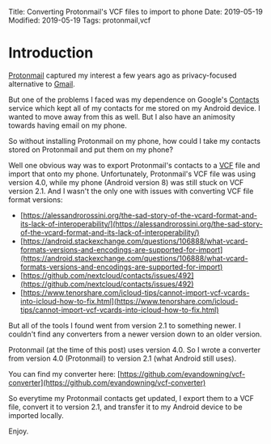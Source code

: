 Title: Converting Protonmail's VCF files to import to phone
Date: 2019-05-19
Modified: 2019-05-19
Tags: protonmail,vcf

# Introduction

[Protonmail](https://protonmail.com) captured my interest a few years ago as privacy-focused
alternative to [Gmail](http://gmail.com).

But one of the problems I faced was my dependence on Google's [Contacts](https://contacts.google.com)
service which kept all of my contacts for me stored on my Android device.
I wanted to move away from this as well. But I also have an animosity towards
having email on my phone.

So without installing Protonmail on my phone, how could I take my contacts stored on Protonmail
and put them on my phone?

Well one obvious way was to export Protonmail's contacts to a [VCF](https://en.wikipedia.org/wiki/VCard) file
and import that onto my phone. Unfortunately, Protonmail's VCF file was using version 4.0,
while my phone (Android version 8) was still stuck on VCF version 2.1. And I wasn't the
only one with issues with converting VCF file format versions:

  * [https://alessandrorossini.org/the-sad-story-of-the-vcard-format-and-its-lack-of-interoperability/](https://alessandrorossini.org/the-sad-story-of-the-vcard-format-and-its-lack-of-interoperability/)
  * [https://android.stackexchange.com/questions/106888/what-vcard-formats-versions-and-encodings-are-supported-for-import](https://android.stackexchange.com/questions/106888/what-vcard-formats-versions-and-encodings-are-supported-for-import)
  * [https://github.com/nextcloud/contacts/issues/492](https://github.com/nextcloud/contacts/issues/492)
  * [https://www.tenorshare.com/icloud-tips/cannot-import-vcf-vcards-into-icloud-how-to-fix.html](https://www.tenorshare.com/icloud-tips/cannot-import-vcf-vcards-into-icloud-how-to-fix.html)

But all of the tools I found went from version 2.1 to something newer. I couldn't find any converters
from a newer version down to an older version.

Protonmail (at the time of this post) uses version 4.0.
So I wrote a converter from version 4.0 (Protonmail) to version 2.1 (what Android still uses).

You can find my converter here: [https://github.com/evandowning/vcf-converter](https://github.com/evandowning/vcf-converter)

So everytime my Protonmail contacts get updated, I export them to a VCF file,
convert it to version 2.1, and transfer it to my Android device to be imported locally.

Enjoy.
